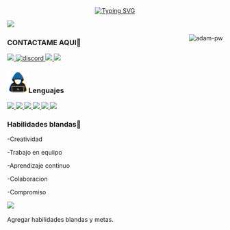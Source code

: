 <div align="center">
    <a href="https://git.io/typing-svg"><img src="https://readme-typing-svg.demolab.com?font=Fira+Code&pause=1000&color=188CB1&size=25&center=true&vCenter=true&width=600&height=100&lines=¡Hola!+Soy+Santiago+Castro+👋;Estudiante+de+Programaci%C3%B3n+en+UTN;Programador+en+Desarrollo" alt="Typing SVG" /></a>
</div>
    
<img src="https://user-images.githubusercontent.com/73097560/115834477-dbab4500-a447-11eb-908a-139a6edaec5c.gif"><br>

<p><img height="600" align="right" src="https://github.com/Adam-pw/Adam-pw/blob/main/animation_500_kxa883sd.gif" alt="adam-pw" /></p>

<h3 aling="center">CONTACTAME AQUI🤝</h3>
 <a  href="https://santiagomkastro10@gmail.com/" 
<div align="left"> 
    <img src="https://user-images.githubusercontent.com/76783198/182482940-c4a2a044-de93-4450-b354-9628cbb175c9.svg"/>
  </div>
    </a>
</div>

<a href="https://discord.com/users/1133553384029429821">
    <img src="https://skillicons.dev/icons?i=discord"alt="discord" height="50" width="50"/>
</a>

<a href="https://www.instagram.com/santi.castro.8/">
    <img src="https://skillicons.dev/icons?i=instagram" />
</a>

<a href="">
    <img src="https://skillicons.dev/icons?i=linkedin" />
</a>

<h3 aling="left"><picture><img src="https://github.com/0xAbdulKhalid/0xAbdulKhalid/raw/main/assets/mdImages/about_me.gif" width=50px></picture>Lenguajes</h3>

  <a href="https://skillicons.dev">
    <img src="https://skillicons.dev/icons?i=java" />
  </a>

  <a href="https://skillicons.dev">
    <img src="https://skillicons.dev/icons?i=js" />
  </a>

  <a href="https://skillicons.dev">
    <img src="https://skillicons.dev/icons?i=py" />
  </a>


  <a href="https://skillicons.dev">
    <img src="https://skillicons.dev/icons?i=vscode" />
  </a>

  <a href="https://skillicons.dev">
    <img src="https://skillicons.dev/icons?i=git" />
  </a>

  <a href="https://skillicons.dev">
    <img src="https://skillicons.dev/icons?i=github" />
  </a>


<h3>Habilidades blandas💯​​</h3>

-Creatividad

-Trabajo en equiipo

-Aprendizaje continuo

-Colaboracion

-Compromiso

<img src="https://user-images.githubusercontent.com/73097560/115834477-dbab4500-a447-11eb-908a-139a6edaec5c.gif"><br>


Agregar habilidades blandas y metas.
